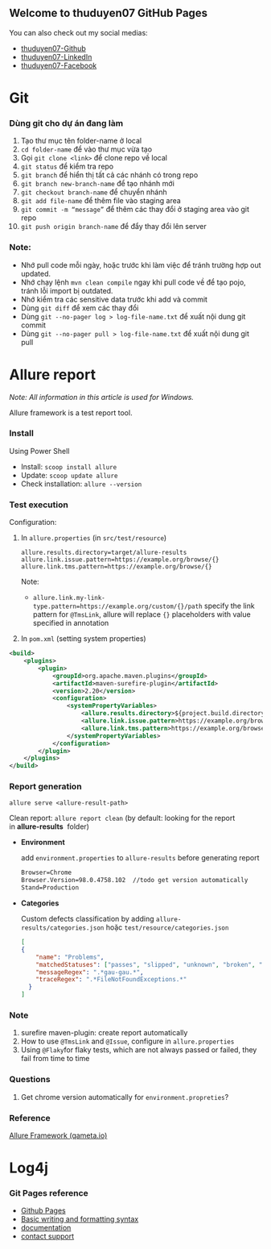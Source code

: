 ## Welcome to thuduyen07 GitHub Pages

You can also check out my social medias: 
- [thuduyen07-Github](https://github.com/thuduyen07/)
- [thuduyen07-LinkedIn](https://www.linkedin.com/in/thuduyen07/)
- [thuduyen07-Facebook](https://www.facebook.com/thuduyen07) 

# Git

### Dùng git cho dự án đang làm
1. Tạo thư mục tên folder-name ở local
2. `cd folder-name` để vào thư mục vừa tạo
3. Gọi `git clone <link>` để clone repo về local
4. `git status` để kiểm tra repo
5. `git branch` để hiển thị tất cả các nhánh có trong repo
6. `git branch new-branch-name` để tạo nhánh mới
7. `git checkout branch-name` để chuyển nhánh
8. `git add file-name` để thêm file vào staging area 
9. `git commit -m “message”` để thêm các thay đổi ở staging area vào git repo
10. `git push origin branch-name` để đẩy thay đổi lên server

### Note:

- Nhớ pull code mỗi ngày, hoặc trước khi làm việc để tránh trường hợp out updated.
- Nhớ chạy lệnh `mvn clean compile` ngay khi pull code về để tạo pojo, tránh lỗi import bị outdated.
- Nhớ kiểm tra các sensitive data trước khi add và commit
- Dùng `git diff` để xem các thay đổi
- Dùng `git --no-pager log > log-file-name.txt` để xuất nội dung git commit
- Dùng `git --no-pager pull > log-file-name.txt` để xuất nội dung git pull

# Allure report
*Note: All information in this article is used for Windows.*

Allure framework is a test report tool.

### Install

Using Power Shell

- Install: `scoop install allure`
- Update: `scoop update allure`
- Check installation: `allure --version`

### Test execution

Configuration:

1. In `allure.properties` (in `src/test/resource`)
    
    ```
    allure.results.directory=target/allure-results
    allure.link.issue.pattern=https://example.org/browse/{}
    allure.link.tms.pattern=https://example.org/browse/{}
    ```
    
    Note:
    
    - `allure.link.my-link-type.pattern=https://example.org/custom/{}/path` specify the link pattern for `@TmsLink`, allure will replace `{}` placeholders with value specified in annotation
2. In `pom.xml` (setting system properties)

```xml
<build>
    <plugins>
        <plugin>
            <groupId>org.apache.maven.plugins</groupId>
            <artifactId>maven-surefire-plugin</artifactId>
            <version>2.20</version>
            <configuration>
                <systemPropertyVariables>
                    <allure.results.directory>${project.build.directory}/allure-results</allure.results.directory>
                    <allure.link.issue.pattern>https://example.org/browse/{}</allure.link.issue.pattern>
                    <allure.link.tms.pattern>https://example.org/browse/{}</allure.link.tms.pattern>
                </systemPropertyVariables>
            </configuration>
        </plugin>
    </plugins>
</build>
```

### Report generation

`allure serve <allure-result-path>`

Clean report: `allure report clean` (by default: looking for the report in **allure-results**
 folder)

- **Environment**
    
    add `environment.properties` to `allure-results` before generating report
    
    ```xml
    Browser=Chrome
    Browser.Version=98.0.4758.102  //todo get version automatically
    Stand=Production
    ```
    
- **Categories**
    
    Custom defects classification by adding `allure-results/categories.json` hoặc `test/resource/categories.json`
    
    ```json
    [
    {
    	"name": "Problems",
    	"matchedStatuses": ["passes", "slipped", "unknown", "broken", "failed"],
    	"messageRegex": ".*gau-gau.*",
    	"traceRegex": ".*FileNotFoundExceptions.*"
      }
    ]
    ```
    

### Note

1. surefire maven-plugin: create report automatically
2. How to use `@TmsLink` and `@Issue`, configure in `allure.properties`
3. Using `@Flaky`for flaky tests, which are not always passed or failed, they fail from time to time

### Questions

1. Get chrome version automatically for `environment.propreties`?

### Reference

[Allure Framework (qameta.io)](https://docs.qameta.io/allure/)

# Log4j


### Git Pages reference
- [Github Pages](https://docs.github.com/en/pages/quickstart)
- [Basic writing and formatting syntax](https://docs.github.com/en/github/writing-on-github/getting-started-with-writing-and-formatting-on-github/basic-writing-and-formatting-syntax)
- [documentation](https://docs.github.com/categories/github-pages-basics/)
- [contact support](https://support.github.com/contact)
